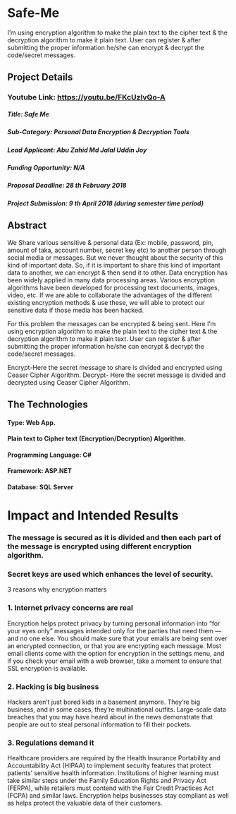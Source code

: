 # Safe-Me
I’m using encryption algorithm to make the plain text to the cipher text &amp; the decryption algorithm to make it plain text. User can register &amp; after submitting the proper information he/she can encrypt &amp; decrypt the code/secret messages.


## Project Details
### Youtube Link: https://youtu.be/FKcUzlvQo-A
##### Title: Safe Me
##### Sub-Category: Personal Data Encryption & Decryption Tools
##### Lead Applicant: Abu Zahid Md Jalal Uddin Joy
##### Funding Opportunity: N/A
##### Proposal Deadline: 28 th February 2018
##### Project Submission: 9 th April 2018 (during semester time period)

## Abstract
We Share various sensitive & personal data (Ex: mobile, password, pin, amount of taka, account number, secret key etc) to another person through social media or messages. But we never thought about the security of this kind of important data. So, if it is important to share this kind of important data to another, we can encrypt & then send it to other. Data encryption has been widely applied in many data processing areas. Various encryption algorithms have been developed for processing text documents, images, video, etc. If we are able to collaborate the advantages of the different existing encryption methods & use these, we will able to protect our sensitive data if those media has been hacked.

For this problem the messages can be encrypted & being sent. Here I’m using encryption algorithm to make the plain text to the cipher text & the decryption algorithm to make it plain text. User can register & after submitting the proper information he/she can encrypt & decrypt the code/secret messages.

Encrypt-Here the secret message to share is divided and encrypted using Ceaser Cipher Algorithm.
Decrypt- Here the secret message is divided and decrypted using Ceaser Cipher Algorithm.

## The Technologies

#### Type: Web App.
#### Plain text to Cipher text (Encryption/Decryption) Algorithm.
#### Programming Language: C#
#### Framework: ASP.NET
#### Database: SQL Server

# Impact and Intended Results

### The message is secured as it is divided and then each part of the message is encrypted using different encryption algorithm.
### Secret keys are used which enhances the level of security.
 
3 reasons why encryption matters

### 1. Internet privacy concerns are real
Encryption helps protect privacy by turning personal information into “for your eyes only” messages intended only for the parties that need them — and no one else. You should make sure that your emails are being sent over an encrypted connection, or that you are encrypting each message. Most email clients come with the option for encryption in the settings menu, and if you check your email with a web browser, take a moment to ensure that SSL encryption is available.

### 2. Hacking is big business
Hackers aren’t just bored kids in a basement anymore. They’re big business, and in some cases, they’re multinational outfits. Large-scale data breaches that you may have heard about in the news demonstrate that people are out to steal personal information to fill their pockets.

### 3. Regulations demand it
Healthcare providers are required by the Health Insurance Portability and Accountability Act (HIPAA) to implement security features that protect patients’ sensitive health information. Institutions of higher learning must take similar steps under the Family Education Rights and Privacy Act (FERPA), while retailers must contend with the Fair Credit Practices Act (FCPA) and similar laws. Encryption helps businesses stay compliant as well as helps protect the valuable data of their customers.
